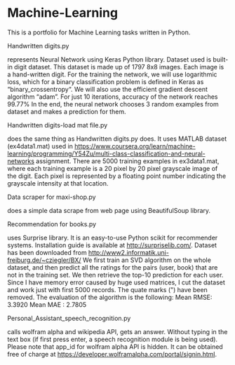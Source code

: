# Machine-Learning
This is a portfolio for Machine Learning tasks written in Python.

Handwritten digits.py

represents Neural Network using Keras Python library.
Dataset used is built-in digit dataset. This dataset is made up of 1797 8x8 images. Each image is a hand-written digit.
For the training the network, we will use logarithmic loss, which for a binary classification problem is defined in Keras as “binary_crossentropy“. We will also use the efficient gradient descent algorithm “adam”. 
For just 10 iterations, accuracy of the network reaches 99.77%
In the end, the neural network chooses 3 random examples from dataset and makes a prediction for them.

Handwritten digits-load mat file.py

does the same thing as Handwritten digits.py does. It uses MATLAB dataset (ex4data1.mat) used in https://www.coursera.org/learn/machine-learning/programming/Y54Zu/multi-class-classification-and-neural-networks assignment. 
There are 5000 training examples in ex3data1.mat, where each training example is a 20 pixel by 20 pixel grayscale image of the digit. Each pixel is represented by a floating point number indicating the grayscale intensity at that location.

Data scraper for maxi-shop.py

does a simple data scrape from web page using BeautifulSoup library.

Recommendation for books.py

uses Surprise library. It is an easy-to-use Python scikit for recommender systems.
Installation guide is available at http://surpriselib.com/.
Dataset has been downloaded from http://www2.informatik.uni-freiburg.de/~cziegler/BX/
We first train an SVD algorithm on the whole dataset, and then predict all the ratings for the pairs (user, book) that are not in the training set. We then retrieve the top-10 prediction for each user.
Since I have memory error caused by huge used matrices, I cut the dataset and work just with first 5000 records.
The quate marks (") have been removed.
The evaluation of the algorithm is the following:
Mean RMSE: 3.3920
Mean MAE : 2.7805

Personal_Assistant_speech_recognition.py

calls wolfram alpha and wikipedia API, gets an answer. Without typing in the text box (if first press enter, a speech recognition module is being used). Please note that app_id for wolfram alpha API is hidden. It can be obtained free of charge at https://developer.wolframalpha.com/portal/signin.html.  
